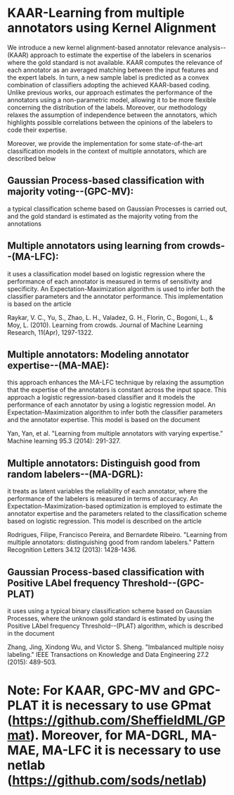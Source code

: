 # KAAR-Learning from multiple annotators using Kernel Alignment

We introduce a new kernel alignment-based annotator relevance analysis--(KAAR) approach to estimate the expertise of the labelers in scenarios where the gold standard is not available. KAAR computes the relevance of each annotator as an averaged matching between the input features and the expert labels. In turn, a new sample label is predicted as a convex combination of classifiers adopting the achieved KAAR-based coding. Unlike previous works, our approach estimates the performance of the annotators using a non-parametric model, allowing it to be more flexible concerning the distribution of the labels. Moreover, our methodology relaxes the assumption of independence between the annotators, which highlights possible correlations between the opinions of the labelers to code their expertise. 

Moreover, we provide the implementation for some state-of-the-art classification models in the context of multiple annotators, which are described below  

## Gaussian Process-based classification with majority voting--(GPC-MV):  
a typical classification scheme based on Gaussian Processes is carried out, and the gold standard is estimated as the majority voting from the annotations

## Multiple annotators using learning from crowds--(MA-LFC):
it uses a classification model based on logistic regression where the performance of each annotator is measured in terms of sensitivity and specificity. An Expectation-Maximization algorithm is used to infer both the classifier parameters and the annotator performance. This implementation is based on the article

Raykar, V. C., Yu, S., Zhao, L. H., Valadez, G. H., Florin, C., Bogoni, L., & Moy, L. (2010). Learning from crowds. Journal of Machine Learning Research, 11(Apr), 1297-1322.

## Multiple annotators: Modeling annotator expertise--(MA-MAE):
this approach enhances the MA-LFC technique by relaxing the assumption that the expertise of the annotators is constant across the input space. This approach a logistic regression-based classifier and it models the performance of each annotator by using a logistic regression model. An Expectation-Maximization algorithm to infer both the classifier parameters and the annotator expertise. This model is based on the document

Yan, Yan, et al. "Learning from multiple annotators with varying expertise." Machine learning 95.3 (2014): 291-327.

##  Multiple annotators: Distinguish good from random labelers--(MA-DGRL):
it treats as latent variables the reliability of each annotator, where the performance of the labelers is measured in terms of accuracy. An Expectation-Maximization-based optimization is employed to estimate the annotator expertise and the parameters related to the classification scheme based on logistic regression. This model is described on the article 

Rodrigues, Filipe, Francisco Pereira, and Bernardete Ribeiro. "Learning from multiple annotators: distinguishing good from random labelers." Pattern Recognition Letters 34.12 (2013): 1428-1436.

## Gaussian Process-based classification with Positive LAbel frequency Threshold--(GPC-PLAT)
it uses using a typical binary classification scheme based on Gaussian Processes, where the unknown gold standard is estimated by using the Positive LAbel frequency Threshold--(PLAT) algorithm, which is described in the document 

Zhang, Jing, Xindong Wu, and Victor S. Sheng. "Imbalanced multiple noisy labeling." IEEE Transactions on Knowledge and Data Engineering 27.2 (2015): 489-503.


# Note: For KAAR, GPC-MV and GPC-PLAT it is necessary to use GPmat (https://github.com/SheffieldML/GPmat). Moreover, for MA-DGRL, MA-MAE, MA-LFC it is necessary to use netlab (https://github.com/sods/netlab) 
